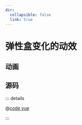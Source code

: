 ```yaml
---
dir:
  collapsible: false
  link: true
---
```


<script setup>
import FlexBoxTransition from "@docs/css/css-challenges/001-flex-box-transition/FlexBoxTransition.vue";
</script>

# 弹性盒变化的动效

## 动画

<FlexBoxTransition />
<!-- <ClientOnly>
</ClientOnly> -->

## 源码

::: details

@[code vue](./FlexBoxTransition.vue)

:::
